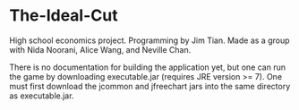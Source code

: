 The-Ideal-Cut
=============

High school economics project. Programming by Jim Tian. Made as a group with Nida Noorani, Alice Wang, and Neville Chan.

There is no documentation for building the application yet, but one can run the game by downloading executable.jar (requires JRE version >= 7). One must first download the jcommon and jfreechart jars into the same directory as executable.jar.
